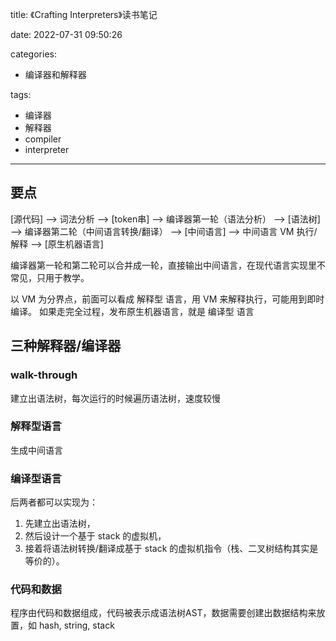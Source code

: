 title: 《Crafting Interpreters》读书笔记

date: 2022-07-31 09:50:26

categories:
- 编译器和解释器

tags:
- 编译器
- 解释器
- compiler
- interpreter

---

## 要点

[源代码] --> 词法分析 --> [token串] --> 编译器第一轮（语法分析） --> [语法树] --> 编译器第二轮（中间语言转换/翻译） --> [中间语言] --> 中间语言 VM 执行/解释 --> [原生机器语言]

编译器第一轮和第二轮可以合并成一轮，直接输出中间语言，在现代语言实现里不常见，只用于教学。

以 VM 为分界点，前面可以看成 解释型 语言，用 VM 来解释执行，可能用到即时编译。
如果走完全过程，发布原生机器语言，就是 编译型 语言

<!--more-->

## 三种解释器/编译器

### walk-through
建立出语法树，每次运行的时候遍历语法树，速度较慢

### 解释型语言 
生成中间语言

### 编译型语言  

后两者都可以实现为：
1. 先建立出语法树，
2. 然后设计一个基于 stack 的虚拟机，
3. 接着将语法树转换/翻译成基于 stack 的虚拟机指令（栈、二叉树结构其实是等价的）。

### 代码和数据

程序由代码和数据组成，代码被表示成语法树AST，数据需要创建出数据结构来放置，如 hash, string, stack

